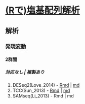 # [(Rで)塩基配列解析](http://www.iu.a.u-tokyo.ac.jp/~kadota/r_seq.html)

## 解析

### 発現変動

#### 2群間

#####  対応なし | 複製あり

1. DESeq2(Love_2014) - [Rmd](https://github.com/swsoyee/Nucleotide-sequence-analysis-by-R/blob/master/%E8%A7%A3%E6%9E%90-%E7%99%BA%E7%8F%BE%E5%A4%89%E5%8B%95-2%E7%BE%A4%E9%96%93-%E5%AF%BE%E5%BF%9C%E3%81%AA%E3%81%97-%E8%A4%87%E8%A3%BD%E3%81%82%E3%82%8A-DESeq2(Love_2014)/%E8%A7%A3%E6%9E%90-%E7%99%BA%E7%8F%BE%E5%A4%89%E5%8B%95-2%E7%BE%A4%E9%96%93-%E5%AF%BE%E5%BF%9C%E3%81%AA%E3%81%97-%E8%A4%87%E8%A3%BD%E3%81%82%E3%82%8A-DESeq2(Love_2014).Rmd) | [md](https://github.com/swsoyee/Nucleotide-sequence-analysis-by-R/blob/master/%E8%A7%A3%E6%9E%90-%E7%99%BA%E7%8F%BE%E5%A4%89%E5%8B%95-2%E7%BE%A4%E9%96%93-%E5%AF%BE%E5%BF%9C%E3%81%AA%E3%81%97-%E8%A4%87%E8%A3%BD%E3%81%82%E3%82%8A-DESeq2(Love_2014)/%E8%A7%A3%E6%9E%90-%E7%99%BA%E7%8F%BE%E5%A4%89%E5%8B%95-2%E7%BE%A4%E9%96%93-%E5%AF%BE%E5%BF%9C%E3%81%AA%E3%81%97-%E8%A4%87%E8%A3%BD%E3%81%82%E3%82%8A-DESeq2_Love_2014_.md)
2. TCC(Sun_2013) - [Rmd](https://github.com/swsoyee/Nucleotide-sequence-analysis-by-R/blob/master/%E8%A7%A3%E6%9E%90-%E7%99%BA%E7%8F%BE%E5%A4%89%E5%8B%95-2%E7%BE%A4%E9%96%93-%E5%AF%BE%E5%BF%9C%E3%81%AA%E3%81%97-%E8%A4%87%E8%A3%BD%E3%81%82%E3%82%8A-%20TCC(Sun_2013)/%E8%A7%A3%E6%9E%90-%E7%99%BA%E7%8F%BE%E5%A4%89%E5%8B%95-2%E7%BE%A4%E9%96%93-%E5%AF%BE%E5%BF%9C%E3%81%AA%E3%81%97-%E8%A4%87%E8%A3%BD%E3%81%82%E3%82%8A-%20TCC(Sun_2013).Rmd) | [md](https://github.com/swsoyee/Nucleotide-sequence-analysis-by-R/blob/master/%E8%A7%A3%E6%9E%90-%E7%99%BA%E7%8F%BE%E5%A4%89%E5%8B%95-2%E7%BE%A4%E9%96%93-%E5%AF%BE%E5%BF%9C%E3%81%AA%E3%81%97-%E8%A4%87%E8%A3%BD%E3%81%82%E3%82%8A-%20TCC(Sun_2013)/%E8%A7%A3%E6%9E%90-%E7%99%BA%E7%8F%BE%E5%A4%89%E5%8B%95-2%E7%BE%A4%E9%96%93-%E5%AF%BE%E5%BF%9C%E3%81%AA%E3%81%97-%E8%A4%87%E8%A3%BD%E3%81%82%E3%82%8A-_TCC_Sun_2013_.md)
3. SAMseq(Li_2013) - Rmd | md

